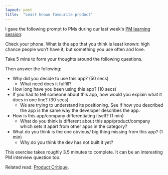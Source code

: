 ```yaml
---
layout: post
title:  "Least known favourite product"
---
```


I gave the following prompt to PMs during our last week's [PM learning session](https://docs.google.com/document/d/1Bl23tJbm-5CQI24SkgcF8S43T-nj9JhtY34-1cFjpl8/edit?usp=sharing):

Check your phone. What is the app that you think is least known: high chance people won’t have it, but something you use often and love.

Take 5 mins to form your thoughts around the following questions.

Then answer the following:

- Why did you decide to use this app? (50 secs)
  - What need does it fulfill? 
- How long have you been using this app? (10 secs)
- If you had to tell someone about this app, how would you explain what it does in one line? (30 secs)
  - We are trying to understand its positioning. See if how you described the app is the same way the developer describes the app.
- How is this app/company differentiating itself? (1 min)
  - What do you think is different about this app/product/company which sets it apart from other apps in the category?
- What do you think is the one obvious/ big thing missing from this app? (1 min)
  - Why do you think the dev has not built it yet?

This exercise takes roughly 3.5 minutes to complete. It can be an interesting PM interview question too.

Related read: [Product Critique](https://manassaloi.com/2020/12/01/product-critique.html).
